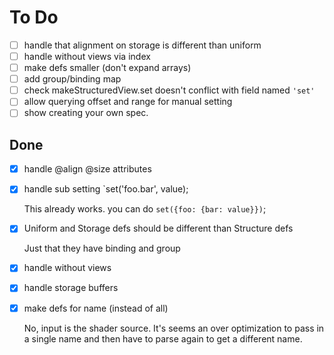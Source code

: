 # To Do

- [ ] handle that alignment on storage is different than uniform
- [ ] handle without views via index
- [ ] make defs smaller (don't expand arrays)
- [ ] add group/binding map
- [ ] check makeStructuredView.set doesn't conflict with field named `'set'`
- [ ] allow querying offset and range for manual setting
- [ ] show creating your own spec.

## Done

- [X] handle @align @size attributes
- [X] handle sub setting `set('foo.bar', value);

  This already works. you can do `set({foo: {bar: value}})`;

- [X] Uniform and Storage defs should be different than Structure defs

  Just that they have binding and group

- [X] handle without views
- [X] handle storage buffers
- [X] make defs for name (instead of all)

  No, input is the shader source. It's seems an over optimization
  to pass in a single name and then have to parse again to get a different
  name.
